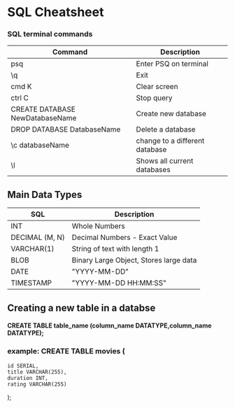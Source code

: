 # SQL Cheatsheet

### SQL terminal commands
| Command | Description |
| ----------- | ----------- |
| psq| Enter PSQ on terminal|
|\q|Exit|
|cmd K|Clear screen|
|ctrl C| Stop query|
|CREATE DATABASE NewDatabaseName| Create new database|
|DROP DATABASE DatabaseName|Delete a database|
|\c databaseName| change to a different database|
|\l| Shows all current databases|


## Main Data Types
| SQL | Description |
| ----------- | ----------- |
| INT         | Whole Numbers |
|DECIMAL (M, N) |     Decimal Numbers - Exact Value
|VARCHAR(1)     |    String of text with length 1
|BLOB           |   Binary Large Object, Stores large data
|DATE           |   "YYYY-MM-DD"
|TIMESTAMP      |  "YYYY-MM-DD HH:MM:SS"

## Creating a new table in a databse

#### CREATE TABLE table_name (column_name DATATYPE,column_name DATATYPE);

### example:  CREATE TABLE movies (
    id SERIAL,
    title VARCHAR(255),
    duration INT,
    rating VARCHAR(255)
);
